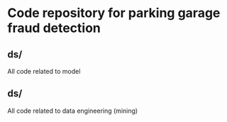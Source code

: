 # Code repository for parking garage fraud detection

## ds/
All code related to model

## ds/
All code related to data engineering (mining)

